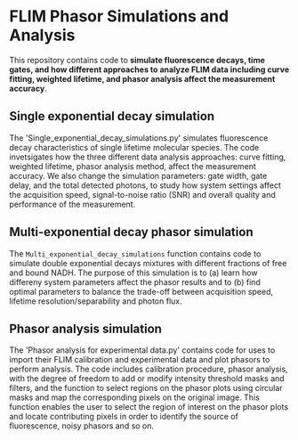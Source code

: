 # FLIM Phasor Simulations and Analysis 

This repository contains code to **simulate fluorescence decays, time gates, and how different approaches to analyze FLIM data including curve fitting, weighted lifetime, and phasor analysis affect the measurement accuracy**. 

## Single exponential decay simulation 

The 'Single_exponential_decay_simulations.py' simulates fluorescence decay characteristics of single lifetime molecular species. The code invetsigates how the three different data analysis approaches: curve fitting, weighted lifetime, phasor analysis method, affect the measurement accuracy. We also change the simulation parameters: gate width, gate delay, and the total detected photons, to study how system settings affect the acquisition speed, signal-to-noise ratio (SNR) and overall quality and performance of the measurement. 

## Multi-exponential decay phasor simulation 

The `Multi_exponential_decay_simulations` function contains code to simulate double exponential decays mixtures with different fractions of free and bound NADH. The purpose of this simulation is to (a) learn how differeny system parameters affect the phasor results and to (b) find optimal parameters to balance the trade-off between acquisition speed, lifetime resolution/separability and photon flux. 

## Phasor analysis simulation 

The 'Phasor analysis for experimental data.py' contains code for uses to import their FLIM calibration and experimental data and plot phasors to perform analysis. The code includes calibration procedure, phasor analysis, with the degree of freedom to add or modify intensity threshold masks and filters, and the function to select regions on the phasor plots using circular masks and map the corresponding pixels on the original image. This function enables the user to select the region of interest on the phasor plots and locate contributing pixels in order to identify the source of fluorescence, noisy phasors and so on.





